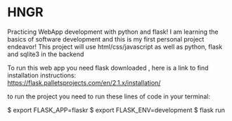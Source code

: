 # HNGR
Practicing WebApp development with python and flask!
I am learning the basics of software development and this is my first personal project endeavor!
This project will use html/css/javascript as well as python, flask and sqlite3 in the backend




To run this web app you need flask downloaded , 
here is a link to find installation instructions: https://flask.palletsprojects.com/en/2.1.x/installation/

to run the project you need to run these lines of code in your terminal:

$ export FLASK_APP=flaskr
$ export FLASK_ENV=development
$ flask run



